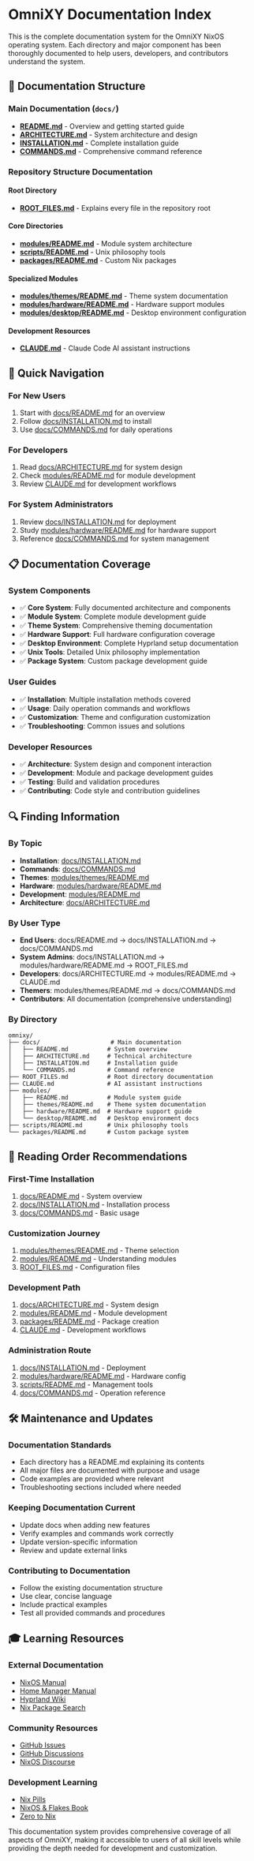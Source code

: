 # OmniXY Documentation Index

This is the complete documentation system for the OmniXY NixOS operating system. Each directory and major component has been thoroughly documented to help users, developers, and contributors understand the system.

## 📁 Documentation Structure

### Main Documentation (`docs/`)
- **[README.md](docs/README.md)** - Overview and getting started guide
- **[ARCHITECTURE.md](docs/ARCHITECTURE.md)** - System architecture and design
- **[INSTALLATION.md](docs/INSTALLATION.md)** - Complete installation guide
- **[COMMANDS.md](docs/COMMANDS.md)** - Comprehensive command reference

### Repository Structure Documentation

#### Root Directory
- **[ROOT_FILES.md](ROOT_FILES.md)** - Explains every file in the repository root

#### Core Directories
- **[modules/README.md](modules/README.md)** - Module system architecture
- **[scripts/README.md](scripts/README.md)** - Unix philosophy tools
- **[packages/README.md](packages/README.md)** - Custom Nix packages

#### Specialized Modules
- **[modules/themes/README.md](modules/themes/README.md)** - Theme system documentation
- **[modules/hardware/README.md](modules/hardware/README.md)** - Hardware support modules
- **[modules/desktop/README.md](modules/desktop/README.md)** - Desktop environment configuration

#### Development Resources
- **[CLAUDE.md](CLAUDE.md)** - Claude Code AI assistant instructions

## 🎯 Quick Navigation

### For New Users
1. Start with [docs/README.md](docs/README.md) for an overview
2. Follow [docs/INSTALLATION.md](docs/INSTALLATION.md) to install
3. Use [docs/COMMANDS.md](docs/COMMANDS.md) for daily operations

### For Developers
1. Read [docs/ARCHITECTURE.md](docs/ARCHITECTURE.md) for system design
2. Check [modules/README.md](modules/README.md) for module development
3. Review [CLAUDE.md](CLAUDE.md) for development workflows

### For System Administrators
1. Review [docs/INSTALLATION.md](docs/INSTALLATION.md) for deployment
2. Study [modules/hardware/README.md](modules/hardware/README.md) for hardware support
3. Reference [docs/COMMANDS.md](docs/COMMANDS.md) for system management

## 📋 Documentation Coverage

### System Components
- ✅ **Core System**: Fully documented architecture and components
- ✅ **Module System**: Complete module development guide
- ✅ **Theme System**: Comprehensive theming documentation
- ✅ **Hardware Support**: Full hardware configuration coverage
- ✅ **Desktop Environment**: Complete Hyprland setup documentation
- ✅ **Unix Tools**: Detailed Unix philosophy implementation
- ✅ **Package System**: Custom package development guide

### User Guides
- ✅ **Installation**: Multiple installation methods covered
- ✅ **Usage**: Daily operation commands and workflows
- ✅ **Customization**: Theme and configuration customization
- ✅ **Troubleshooting**: Common issues and solutions

### Developer Resources
- ✅ **Architecture**: System design and component interaction
- ✅ **Development**: Module and package development guides
- ✅ **Testing**: Build and validation procedures
- ✅ **Contributing**: Code style and contribution guidelines

## 🔍 Finding Information

### By Topic
- **Installation**: [docs/INSTALLATION.md](docs/INSTALLATION.md)
- **Commands**: [docs/COMMANDS.md](docs/COMMANDS.md)
- **Themes**: [modules/themes/README.md](modules/themes/README.md)
- **Hardware**: [modules/hardware/README.md](modules/hardware/README.md)
- **Development**: [modules/README.md](modules/README.md)
- **Architecture**: [docs/ARCHITECTURE.md](docs/ARCHITECTURE.md)

### By User Type
- **End Users**: docs/README.md → docs/INSTALLATION.md → docs/COMMANDS.md
- **System Admins**: docs/INSTALLATION.md → modules/hardware/README.md → ROOT_FILES.md
- **Developers**: docs/ARCHITECTURE.md → modules/README.md → CLAUDE.md
- **Themers**: modules/themes/README.md → docs/COMMANDS.md
- **Contributors**: All documentation (comprehensive understanding)

### By Directory
```
omnixy/
├── docs/                    # Main documentation
│   ├── README.md           # System overview
│   ├── ARCHITECTURE.md     # Technical architecture
│   ├── INSTALLATION.md     # Installation guide
│   └── COMMANDS.md         # Command reference
├── ROOT_FILES.md           # Root directory documentation
├── CLAUDE.md               # AI assistant instructions
├── modules/
│   ├── README.md           # Module system guide
│   ├── themes/README.md    # Theme system documentation
│   ├── hardware/README.md  # Hardware support guide
│   └── desktop/README.md   # Desktop environment docs
├── scripts/README.md       # Unix philosophy tools
└── packages/README.md      # Custom package system
```

## 📖 Reading Order Recommendations

### First-Time Installation
1. [docs/README.md](docs/README.md) - System overview
2. [docs/INSTALLATION.md](docs/INSTALLATION.md) - Installation process
3. [docs/COMMANDS.md](docs/COMMANDS.md) - Basic usage

### Customization Journey
1. [modules/themes/README.md](modules/themes/README.md) - Theme selection
2. [modules/README.md](modules/README.md) - Understanding modules
3. [ROOT_FILES.md](ROOT_FILES.md) - Configuration files

### Development Path
1. [docs/ARCHITECTURE.md](docs/ARCHITECTURE.md) - System design
2. [modules/README.md](modules/README.md) - Module development
3. [packages/README.md](packages/README.md) - Package creation
4. [CLAUDE.md](CLAUDE.md) - Development workflows

### Administration Route
1. [docs/INSTALLATION.md](docs/INSTALLATION.md) - Deployment
2. [modules/hardware/README.md](modules/hardware/README.md) - Hardware config
3. [scripts/README.md](scripts/README.md) - Management tools
4. [docs/COMMANDS.md](docs/COMMANDS.md) - Operation reference

## 🛠️ Maintenance and Updates

### Documentation Standards
- Each directory has a README.md explaining its contents
- All major files are documented with purpose and usage
- Code examples are provided where relevant
- Troubleshooting sections included where needed

### Keeping Documentation Current
- Update docs when adding new features
- Verify examples and commands work correctly
- Update version-specific information
- Review and update external links

### Contributing to Documentation
- Follow the existing documentation structure
- Use clear, concise language
- Include practical examples
- Test all provided commands and procedures

## 🎓 Learning Resources

### External Documentation
- [NixOS Manual](https://nixos.org/manual/nixos/stable/)
- [Home Manager Manual](https://nix-community.github.io/home-manager/)
- [Hyprland Wiki](https://wiki.hyprland.org/)
- [Nix Package Search](https://search.nixos.org/)

### Community Resources
- [GitHub Issues](https://github.com/TheArctesian/omnixy/issues)
- [GitHub Discussions](https://github.com/TheArctesian/omnixy/discussions)
- [NixOS Discourse](https://discourse.nixos.org/)

### Development Learning
- [Nix Pills](https://nixos.org/guides/nix-pills/)
- [NixOS & Flakes Book](https://nixos-and-flakes.thiscute.world/)
- [Zero to Nix](https://zero-to-nix.com/)

This documentation system provides comprehensive coverage of all aspects of OmniXY, making it accessible to users of all skill levels while providing the depth needed for development and customization.